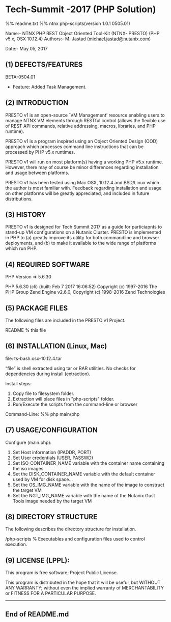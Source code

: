 # Tech-Summit -2017 (PHP Solution)
%% readme.txt
%% ntnx php-scripts(version 1.0.1 0505.01)

Name:-         NTNX PHP REST Object Oriented Tool-Kit (NTNX- PRESTO) (PHP v5.x, OSX 10.12.4)
Authors:-      M. Jastad (michael.jastad@nutanix.com) 
        
Date:-         May 05, 2017

(1) DEFECTS/FEATURES 
--------------------------  

BETA-0504.01  
- Feature: Added Task Management. 

(2) INTRODUCTION
-----------------
PRESTO v1 is an open-source `VM Management’ resource enabling users to manage NTNX VM elements through RESTful control (allows the flexible use of REST API commands, relative addressing, macros, libraries, and PHP runtime).

PRESTO v1 is a program inspired using an Object Oriented Design (OOD) approach which processes command line instructions that can be processed by PHP v5.x runtimes. 

PRESTO v1 will run on most platform(s) having a working PHP v5.x runtime. However, there may of course be minor differences regarding installation and usage between platforms.

PRESTO v1 has been tested using Mac OSX, 10.12.4 and BSD/Linux which the author is most familiar with. Feedback regarding installation and usage on other platforms will be greatly appreciated, and included in future distributions.


(3) HISTORY
-----------
PRESTO v1 is designed for Tech Summit 2017 as a guide for particiapnts to stand-up VM configurations on a Nutanix Cluster. PRESTO is implemented in PHP to (a) greatly improve its utility for both commandline and browser deployments, and (b) to make it available to the wide range of platforms which run PHP.

(4) REQUIRED SOFTWARE
-----------------------
PHP Version => 5.6.30

PHP 5.6.30 (cli) (built: Feb  7 2017 16:06:52) 
Copyright (c) 1997-2016 The PHP Group
Zend Engine v2.6.0, Copyright (c) 1998-2016 Zend Technologies

(5) PACKAGE FILES
-----------------------
The following files are included in the PRESTO v1 Project.
 
README                % this file


(6) INSTALLATION (Linux, Mac)
--------------------------------
file: ts-bash.osx-10.12.4.tar 

“file” is shell extracted using tar or RAR utilities. No checks for dependencies during install (extraction).

Install steps:
1. Copy file to filesystem folder.
2. Extraction will place files in "php-scripts" folder.
3. Run/Execute the scripts from the command-line or browser

Command-Line:
%% php main/php
 
(7) USAGE/CONFIGURATION 
-----------------------------
Configure (main.php):

1. Set Host information (IPADDR, PORT)
2. Set User credentials (USER, PASSWD)
3. Set ISO_CONTAINER_NAME variable with the container name containing the iso images
4. Set the DISK_CONTAINER_NAME variable with the default container used by VM for disk space...
5. Set the OS_IMG_NAME variable with the name of the image to construct the target VM 
6. Set the NGT_IMG_NAME variable with the name of the Nutanix Gust Tools image needed by the target VM 

(8) DIRECTORY STRUCTURE 
--------------------------
The following describes the directory structure for installation.

/php-scripts	        % Executables and configuration files used to control execution.

(9) LICENSE (LPPL):
-----------------------
This program is free software; Project Public License.

This program is distributed in the hope that it will be useful, but WITHOUT ANY WARRANTY; without even the implied warranty of MERCHANTABILITY or FITNESS FOR A PARTICULAR PURPOSE.

-----------------
End of README.md
-----------------
